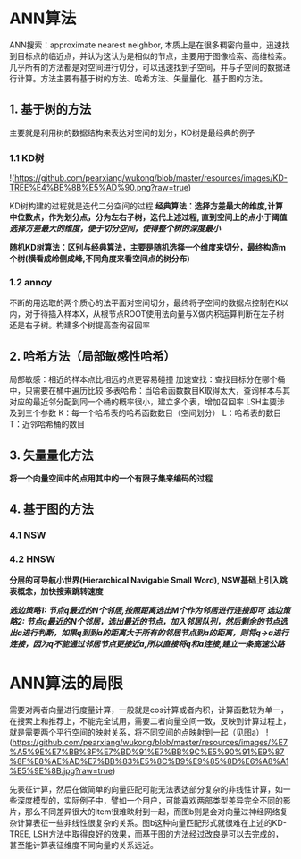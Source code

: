 # ANN算法
ANN搜索：approximate nearest neighbor, 本质上是在很多稠密向量中，迅速找到目标点的临近点，并认为这认为是相似的节点，主要用于图像检索、高维检索。几乎所有的方法都是对空间进行切分，可以迅速找到子空间，并与子空间的数据进行计算。方法主要有基于树的方法、哈希方法、矢量量化、基于图的方法。

## 1. 基于树的方法
主要就是利用树的数据结构来表达对空间的划分，KD树是最经典的例子
### 1.1 KD树
!(https://github.com/pearxiang/wukong/blob/master/resources/images/KD-TREE%E4%BE%8B%E5%AD%90.png?raw=true)

KD树构建的过程就是迭代二分空间的过程
**经典算法：选择方差最大的维度,计算中位数点，作为划分点，分为左右子树，迭代上述过程, 直到空间上的点小于阈值**
***选择方差最大的维度，便于切分空间，使得整个树的深度最小***

**随机KD树算法：区别与经典算法，主要是随机选择一个维度来切分，最终构造m个树(横看成岭侧成峰,不同角度来看空间点的树分布)**

### 1.2 annoy
不断的用选取的两个质心的法平面对空间切分，最终将子空间的数据点控制在K以内，对于待插入样本X，从根节点ROOT使用法向量与X做内积运算判断在左子树还是右子树。构建多个树提高查询召回率

## 2. 哈希方法（局部敏感性哈希）
局部敏感：相近的样本点比相远的点更容易碰撞
加速查找：查找目标分在哪个桶中，只需要在桶中遍历比较
多表哈希：当哈希函数数目K取得太大，查询样本与其对应的最近邻分配到同一个桶的概率很小，建立多个表，增加召回率
LSH主要涉及到三个参数
K：每一个哈希表的哈希函数数目（空间划分）
L：哈希表的数目
T：近邻哈希桶的数目

## 3. 矢量量化方法
**将一个向量空间中的点用其中的一个有限子集来编码的过程**
## 4. 基于图的方法
### 4.1 NSW
### 4.2 HNSW
**分层的可导航小世界(Hierarchical Navigable Small Word), NSW基础上引入跳表概念，加快搜索跳转速度**

***选边策略1: 节点q最近的N个邻居,按照距离选出M个作为邻居进行连接即可***
***选边策略2: 节点q最近的N个邻居，选出最近的节点，加入邻居队列，然后剩余的节点选出a进行判断，如果q到到a的距离大于所有的邻居节点到a的距离，则将q->a进行连接，因为q不能通过邻居节点更接近a,所以直接将q和a连接,建立一条高速公路***


# ANN算法的局限

需要对两者向量进行度量计算，一般就是cos计算或者内积，计算函数较为单一，在搜索上和推荐上，不能完全试用，需要二者向量空间一致，反映到计算过程上，就是需要两个平行空间的映射关系，将不同空间的点映射到一起（见图a）
!(https://github.com/pearxiang/wukong/blob/master/resources/images/%E7%A5%9E%E7%BB%8F%E7%BD%91%E7%BB%9C%E5%90%91%E9%87%8F%E8%AE%AD%E7%BB%83%E5%8C%B9%E9%85%8D%E6%A8%A1%E5%9E%8B.jpg?raw=true)

先表征计算，然后在做简单的向量匹配可能无法表达部分复杂的非线性计算，如一些深度模型的，实际例子中，譬如一个用户，可能喜欢两部类型差异完全不同的影片，那么不同差异很大的item很难映射到一起，而图b则是会对向量过神经网络复杂计算表征一些非线性很复杂的关系。图b这种向量匹配形式就很难在上述的KD-TREE, LSH方法中取得良好的效果，而基于图的方法经过改良是可以去完成的，甚至能计算表征维度不同向量的关系远近。   

